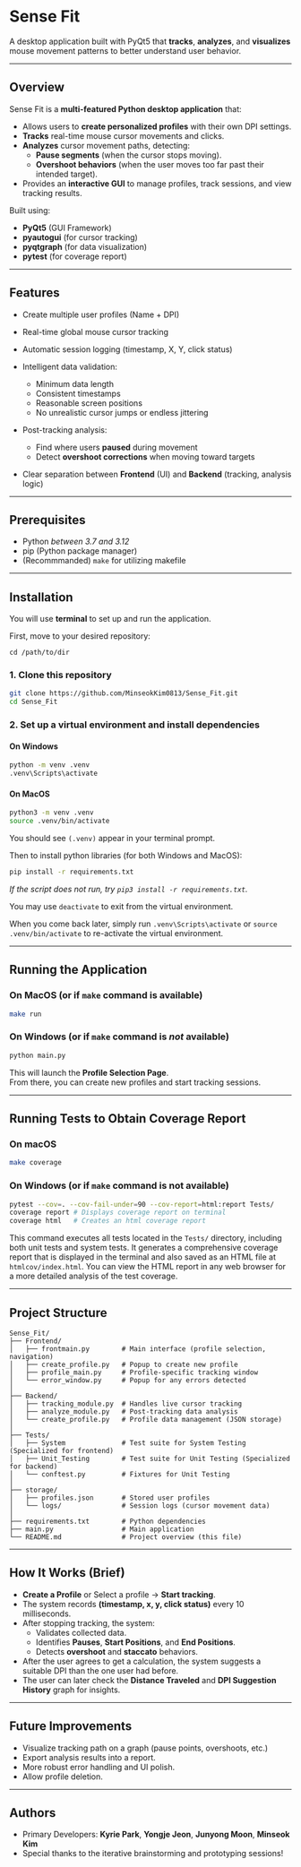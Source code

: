 # Sense Fit

A desktop application built with PyQt5 that **tracks**, **analyzes**, and **visualizes** mouse movement patterns to better understand user behavior.

---

## Overview

Sense Fit is a **multi-featured Python desktop application** that:

- Allows users to **create personalized profiles** with their own DPI settings.
- **Tracks** real-time mouse cursor movements and clicks.
- **Analyzes** cursor movement paths, detecting:
  - **Pause segments** (when the cursor stops moving).
  - **Overshoot behaviors** (when the user moves too far past their intended target).
- Provides an **interactive GUI** to manage profiles, track sessions, and view tracking results.

Built using:

- **PyQt5** (GUI Framework)
- **pyautogui** (for cursor tracking)
- **pyqtgraph** (for data visualization)
- **pytest** (for coverage report)

---

## Features

- Create multiple user profiles (Name + DPI)
- Real-time global mouse cursor tracking
- Automatic session logging (timestamp, X, Y, click status)
- Intelligent data validation:

  - Minimum data length
  - Consistent timestamps
  - Reasonable screen positions
  - No unrealistic cursor jumps or endless jittering

- Post-tracking analysis:

  - Find where users **paused** during movement
  - Detect **overshoot corrections** when moving toward targets

- Clear separation between **Frontend** (UI) and **Backend** (tracking, analysis logic)

---

## Prerequisites

- Python *between 3.7 and 3.12*
- pip (Python package manager)
- (Recommmanded) `make` for utilizing makefile

---

## Installation

You will use **terminal** to set up and run the application.

First, move to your desired repository:

```
cd /path/to/dir
```

### 1. Clone this repository

```bash
git clone https://github.com/MinseokKim0813/Sense_Fit.git
cd Sense_Fit
```

### 2. Set up a virtual environment and install dependencies

#### On Windows

```bash
python -m venv .venv
.venv\Scripts\activate
```

#### On MacOS
```bash
python3 -m venv .venv
source .venv/bin/activate
```

You should see `(.venv)` appear in your terminal prompt.

Then to install python libraries (for both Windows and MacOS):
```bash
pip install -r requirements.txt
```

_If the script does not run, try `pip3 install -r requirements.txt`._

You may use `deactivate` to exit from the virtual environment.

When you come back later, simply run `.venv\Scripts\activate` or `source .venv/bin/activate` to re-activate the virtual environment.

---

## Running the Application

### On MacOS (or if `make` command is available)
```bash
make run
```

### On Windows (or if `make` command is *not* available)
```bash
python main.py
```

This will launch the **Profile Selection Page**.  
From there, you can create new profiles and start tracking sessions.

---

## Running Tests to Obtain Coverage Report

### On macOS
```bash
make coverage
```

### On Windows (or if `make` command is not available)
```bash
pytest --cov=. --cov-fail-under=90 --cov-report=html:report Tests/
coverage report # Displays coverage report on terminal
coverage html   # Creates an html coverage report
```

This command executes all tests located in the `Tests/` directory, including both unit tests and system tests. It generates a comprehensive coverage report that is displayed in the terminal and also saved as an HTML file at `htmlcov/index.html`. You can view the HTML report in any web browser for a more detailed analysis of the test coverage.

---

## Project Structure

```plaintext
Sense_Fit/
├── Frontend/
│   ├── frontmain.py        # Main interface (profile selection, navigation)
│   ├── create_profile.py   # Popup to create new profile
│   ├── profile_main.py     # Profile-specific tracking window
│   └── error_window.py     # Popup for any errors detected
│
├── Backend/
│   ├── tracking_module.py  # Handles live cursor tracking
│   ├── analyze_module.py   # Post-tracking data analysis
│   └── create_profile.py   # Profile data management (JSON storage)
│
├── Tests/
│   ├── System              # Test suite for System Testing (Specialized for frontend)
│   ├── Unit_Testing        # Test suite for Unit Testing (Specialized for backend)
│   └── conftest.py         # Fixtures for Unit Testing
│
├── storage/
│   ├── profiles.json       # Stored user profiles
│   └── logs/               # Session logs (cursor movement data)
│
├── requirements.txt        # Python dependencies
├── main.py                 # Main application
└── README.md               # Project overview (this file)
```

---

## How It Works (Brief)

- **Create a Profile** or Select a profile → **Start tracking**.
- The system records **(timestamp, x, y, click status)** every 10 milliseconds.
- After stopping tracking, the system:
  - Validates collected data.
  - Identifies **Pauses**, **Start Positions**, and **End Positions**.
  - Detects **overshoot** and **staccato** behaviors.
- After the user agrees to get a calculation, the system suggests a suitable DPI than the one user had before.
- The user can later check the **Distance Traveled** and **DPI Suggestion History** graph for insights.

---

## Future Improvements

- Visualize tracking path on a graph (pause points, overshoots, etc.)
- Export analysis results into a report.
- More robust error handling and UI polish.
- Allow profile deletion.

---

## Authors

- Primary Developers: **Kyrie Park**, **Yongje Jeon**, **Junyong Moon**, **Minseok Kim**
- Special thanks to the iterative brainstorming and prototyping sessions!
